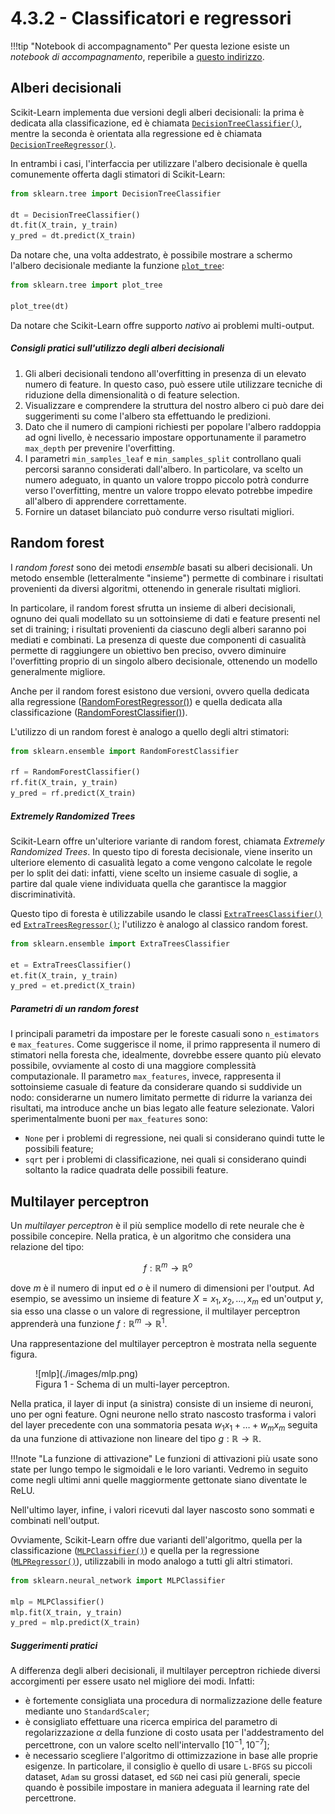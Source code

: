 # 4.3.2 - Classificatori e regressori

!!!tip "Notebook di accompagnamento"
	Per questa lezione esiste un *notebook di accompagnamento*, reperibile a [questo indirizzo](https://github.com/anhelus/pcs-exercises/blob/master/02_ml/03_estimator/02_clf_rgr.ipynb).

## Alberi decisionali

Scikit-Learn implementa due versioni degli alberi decisionali: la prima è dedicata alla classificazione, ed è chiamata [`DecisionTreeClassifier()`](http://scikit-learn.org/stable/modules/generated/sklearn.tree.DecisionTreeClassifier.html), mentre la seconda è orientata alla regressione ed è chiamata [`DecisionTreeRegressor()`](http://scikit-learn.org/stable/modules/generated/sklearn.tree.DecisionTreeRegressor.html).

In entrambi i casi, l'interfaccia per utilizzare l'albero decisionale è quella comunemente offerta dagli stimatori di Scikit-Learn:

```py
from sklearn.tree import DecisionTreeClassifier

dt = DecisionTreeClassifier()
dt.fit(X_train, y_train)
y_pred = dt.predict(X_train)
```

Da notare che, una volta addestrato, è possibile mostrare a schermo l'albero decisionale mediante la funzione [`plot_tree`](https://scikit-learn.org/stable/modules/generated/sklearn.tree.plot_tree.html#sklearn.tree.plot_tree):

```py
from sklearn.tree import plot_tree

plot_tree(dt)
```

Da notare che Scikit-Learn offre supporto *nativo* ai problemi multi-output.

##### Consigli pratici sull'utilizzo degli alberi decisionali

1. Gli alberi decisionali tendono all'overfitting in presenza di un elevato numero di feature. In questo caso, può essere utile utilizzare tecniche di riduzione della dimensionalità o di feature selection.
2. Visualizzare e comprendere la struttura del nostro albero ci può dare dei suggerimenti su come l'albero sta effettuando le predizioni.
3. Dato che il numero di campioni richiesti per popolare l'albero raddoppia ad ogni livello, è necessario impostare opportunamente il parametro `max_depth` per prevenire l'overfitting.
4. I parametri `min_samples_leaf` e `min_samples_split` controllano quali percorsi saranno considerati dall'albero. In particolare, va scelto un numero adeguato, in quanto un valore troppo piccolo potrà condurre verso l'overfitting, mentre un valore troppo elevato potrebbe impedire all'albero di apprendere correttamente.
5. Fornire un dataset bilanciato può condurre verso risultati migliori.

## Random forest

I *random forest* sono dei metodi *ensemble* basati su alberi decisionali. Un metodo ensemble (letteralmente "insieme") permette di combinare i risultati provenienti da diversi algoritmi, ottenendo in generale risultati migliori.

In particolare, il random forest sfrutta un insieme di alberi decisionali, ognuno dei quali modellato su un sottoinsieme di dati e feature presenti nel set di training; i risultati provenienti da ciascuno degli alberi saranno poi mediati e combinati. La presenza di queste due componenti di casualità permette di raggiungere un obiettivo ben preciso, ovvero diminuire l'overfitting proprio di un singolo albero decisionale, ottenendo un modello generalmente migliore.

Anche per il random forest esistono due versioni, ovvero quella dedicata alla regressione ([RandomForestRegressor()](http://scikit-learn.org/stable/modules/generated/sklearn.ensemble.RandomForestRegressor.html)) e quella dedicata alla classificazione ([RandomForestClassifier()](http://scikit-learn.org/stable/modules/generated/sklearn.ensemble.RandomForestClassifier.html)).

L'utilizzo di un random forest è analogo a quello degli altri stimatori:

```py
from sklearn.ensemble import RandomForestClassifier

rf = RandomForestClassifier()
rf.fit(X_train, y_train)
y_pred = rf.predict(X_train)
```

##### Extremely Randomized Trees

Scikit-Learn offre un'ulteriore variante di random forest, chiamata *Extremely Randomized Trees*. In questo tipo di foresta decisionale, viene inserito un ulteriore elemento di casualità legato a come vengono calcolate le regole per lo split dei dati: infatti, viene scelto un insieme casuale di soglie, a partire dal quale viene individuata quella che garantisce la maggior discriminatività.

Questo tipo di foresta è utilizzabile usando le classi [`ExtraTreesClassifier()`](https://scikit-learn.org/stable/modules/generated/sklearn.ensemble.ExtraTreesClassifier.html#sklearn.ensemble.ExtraTreesClassifier) ed [`ExtraTreesRegressor()`](https://scikit-learn.org/stable/modules/generated/sklearn.ensemble.ExtraTreesRegressor.html#sklearn.ensemble.ExtraTreesRegressor); l'utilizzo è analogo al classico random forest.

```py
from sklearn.ensemble import ExtraTreesClassifier

et = ExtraTreesClassifier()
et.fit(X_train, y_train)
y_pred = et.predict(X_train)
```

##### Parametri di un random forest

I principali parametri da impostare per le foreste casuali sono `n_estimators` e `max_features`. Come suggerisce il nome, il primo rappresenta il numero di stimatori nella foresta che, idealmente, dovrebbe essere quanto più elevato possibile, ovviamente al costo di una maggiore complessità computazionale. Il parametro `max_features`, invece, rappresenta il sottoinsieme casuale di feature da considerare quando si suddivide un nodo: considerarne un numero limitato permette di ridurre la varianza dei risultati, ma introduce anche un bias legato alle feature selezionate. Valori sperimentalmente buoni per `max_features` sono:

* `None` per i problemi di regressione, nei quali si considerano quindi tutte le possibili feature;
* `sqrt` per i problemi di classificazione, nei quali si considerano quindi soltanto la radice quadrata delle possibili feature.

## Multilayer perceptron

Un *multilayer perceptron* è il più semplice modello di rete neurale che è possibile concepire. Nella pratica, è un algoritmo che considera una relazione del tipo:

$$
f:\mathbb{R}^m \rightarrow \mathbb{R}^o
$$

dove $m$ è il numero di input ed $o$ è il numero di dimensioni per l'output. Ad esempio, se avessimo un insieme di feature $X=x_1, x_2, \ldots, x_m$ ed un'output $y$, sia esso una classe o un valore di regressione, il multilayer perceptron apprenderà una funzione $f: \mathbb{R}^m \rightarrow \mathbb{R}^1$.

Una rappresentazione del multilayer perceptron è mostrata nella seguente figura.

<figure markdown>
  ![mlp](./images/mlp.png)
  <figcaption>Figura 1 - Schema di un multi-layer perceptron.</figcaption>
</figure>

Nella pratica, il layer di input (a sinistra) consiste di un insieme di neuroni, uno per ogni feature. Ogni neurone nello strato nascosto trasforma i valori del layer precedente con una sommatoria pesata $w_1 x_1 + \ldots + w_m x_m$ seguita da una funzione di attivazione non lineare del tipo $g: \mathbb{R} \rightarrow \mathbb{R}$.

!!!note "La funzione di attivazione"
    Le funzioni di attivazioni più usate sono state per lungo tempo le sigmoidali e le loro varianti. Vedremo in seguito come negli ultimi anni quelle maggiormente gettonate siano diventate le ReLU.

Nell'ultimo layer, infine, i valori ricevuti dal layer nascosto sono sommati e combinati nell'output.

Ovviamente, Scikit-Learn offre due varianti dell'algoritmo, quella per la classificazione ([`MLPClassifier()`](http://scikit-learn.org/stable/modules/generated/sklearn.neural_network.MLPClassifier.html)) e quella per la regressione ([`MLPRegressor()`](http://scikit-learn.org/stable/modules/generated/sklearn.neural_network.MLPRegressor.html)), utilizzabili in modo analogo a tutti gli altri stimatori.

```py
from sklearn.neural_network import MLPClassifier

mlp = MLPClassifier()
mlp.fit(X_train, y_train)
y_pred = mlp.predict(X_train)
```

##### Suggerimenti pratici

A differenza degli alberi decisionali, il multilayer perceptron richiede diversi accorgimenti per essere usato nel migliore dei modi. Infatti:

* è fortemente consigliata una procedura di normalizzazione delle feature mediante uno `StandardScaler`;
* è consigliato effettuare una ricerca empirica del parametro di regolarizzazione $\alpha$ della funzione di costo usata per l'addestramento del percettrone, con un valore scelto nell'intervallo $[10^{-1}, 10^{-7}]$;
* è necessario scegliere l'algoritmo di ottimizzazione in base alle proprie esigenze. In particolare, il consiglio è quello di usare `L-BFGS` su piccoli dataset, `Adam` su grossi dataset, ed `SGD` nei casi più generali, specie quando è possibile impostare in maniera adeguata il learning rate del percettrone.
